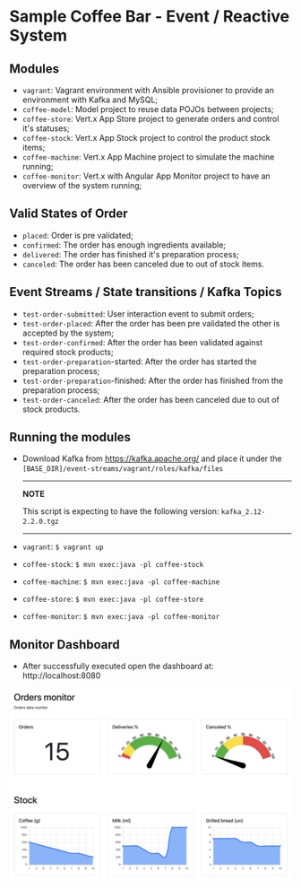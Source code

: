 # Sample Coffee Bar - Event / Reactive System

## Modules

- `vagrant`: Vagrant environment with Ansible provisioner to provide an environment with Kafka and MySQL; 
- `coffee-model`: Model project to reuse data POJOs between projects;
- `coffee-store`: Vert.x App Store project to generate orders and control it's statuses;
- `coffee-stock`: Vert.x App Stock project to control the product stock items;
- `coffee-machine`: Vert.x App Machine project to simulate the machine running;
- `coffee-monitor`: Vert.x with Angular App Monitor project to have an overview of the system running;

## Valid States of Order

 - `placed`: Order is pre validated;
 - `confirmed`: The order has enough ingredients available;
 - `delivered`: The order has finished it's preparation process;
 - `canceled`: The order has been canceled due to out of stock items.

## Event Streams / State transitions / Kafka Topics

 - `test-order-submitted`: User interaction event to submit orders;
 - `test-order-placed`: After the order has been pre validated the other is accepted by the system;
 - `test-order-confirmed`: After the order has been validated against required stock products;
 - `test-order-preparation`-started: After the order has started the preparation process;
 - `test-order-preparation`-finished: After the order has finished from the preparation process;
 - `test-order-canceled`: After the order has been canceled due to out of stock products.

## Running the modules

- Download Kafka from https://kafka.apache.org/ and place it under the `[BASE_DIR]/event-streams/vagrant/roles/kafka/files`
    
    ---
    **NOTE**
    
    This script is expecting to have the following version: `kafka_2.12-2.2.0.tgz`
    
    ---
- `vagrant`: `$ vagrant up`
- `coffee-stock`: `$ mvn exec:java -pl coffee-stock`
- `coffee-machine`: `$ mvn exec:java -pl coffee-machine`
- `coffee-store`: `$ mvn exec:java -pl coffee-store`
- `coffee-monitor`: `$ mvn exec:java -pl coffee-monitor`
 
## Monitor Dashboard

 - After successfully executed open the dashboard at: http://localhost:8080
 
![Monitor Running](monitor-running.png)